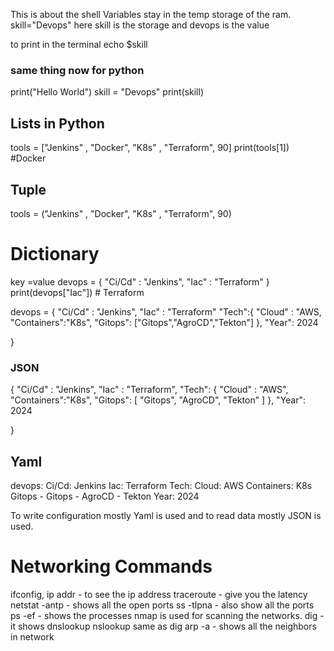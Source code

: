 This is about the shell
Variables stay in the temp storage of the ram.
skill="Devops"
here skill is the storage and devops is the value

to print in the terminal 
echo $skill

### same thing now for python
print("Hello World")
skill = "Devops"
print(skill)

## Lists in Python
tools = ["Jenkins" , "Docker", "K8s" , "Terraform", 90]
print(tools[1])    #Docker

## Tuple 
tools = ("Jenkins" , "Docker", "K8s" , "Terraform", 90)


# Dictionary
key =value
devops = {
    "Ci/Cd" : "Jenkins",
    "Iac" : "Terraform"
}
print(devops["Iac"])    # Terraform


devops = {
    "Ci/Cd" : "Jenkins",
    "Iac" : "Terraform"
    "Tech":{
        "Cloud" : "AWS,
        "Containers":"K8s",
        "Gitops": ["Gitops","AgroCD","Tekton"]
    },
    "Year": 2024

}

### JSON
{
    "Ci/Cd" : "Jenkins",
    "Iac" : "Terraform",
    "Tech":
    {
        "Cloud" : "AWS",
        "Containers":"K8s",
        "Gitops": 
            [
                "Gitops",
                "AgroCD",
                "Tekton"
                ]
    },
    "Year": 2024

}

## Yaml


devops:
  Ci/Cd: Jenkins
  Iac: Terraform
  Tech:
    Cloud: AWS
    Containers: K8s
    Gitops
     - Gitops
     - AgroCD
     - Tekton
  Year: 2024

  To write configuration mostly Yaml is used and to read data mostly JSON is used.





# Networking Commands
ifconfig, ip addr - to see the ip address
traceroute -  give you the latency
netstat -antp - shows all the open ports
ss -tlpna - also show all the ports 
ps -ef - shows the processes
nmap is  used for scanning the networks.
dig - it shows dnslookup
nslookup same as dig
arp -a - shows all the neighbors in network
